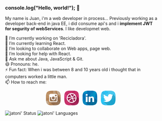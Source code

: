 ### console.log("Hello, world!"); 👋

My name is Juan, i'm a web developer in process...
Previously working as a developer back-end in java EE, i did consume api's and i **implement JWT for segurity of webServices**.
I like developmet web.

   🔭 I’m currently working on 'Recicladora'.  
   🌱 I’m currently learning React.  
   👯 I’m looking to collaborate on Web apps, page web.  
   🤔 I’m looking for help with React.  
   💬 Ask me about Java, JavaScript & Git.  
   😄 Pronouns: he.  
   ⚡ Fun fact: When i was between 8 and 10 years old i thought that in computers worked a little man.  
   📫 How to reach me: 
<p align='center'>
  <a href="https://www.instagram.com/showmethecode256/"><img src="icons/274786_instagram_social network_photos_icon.png"></a>&nbsp;&nbsp;
  <a href="http://jatoni.github.io/"><img src="icons/274789_portfolio_dribbble_social network_icon.png"></a>&nbsp;&nbsp;
  <a href="https://www.linkedin.com/in/juan-antonio-9a36861a8/"><img src="icons/274785_hr_recruitment_social network_linkedin_icon.png"></a>&nbsp;&nbsp;
  <a href="https://twitter.com/JuanAnt85626480"><img src="icons/274779_twitter_social network_icon.png"></a>&nbsp;&nbsp;
</p>
</p>
 

![jatoni' Status](https://github-readme-stats.vercel.app/api?username=jatoni&show_icons=true&theme=noctis_minimus)
![jatoni' Languages](https://github-readme-stats.vercel.app/api/top-langs/?username=jatoni&layout=compact)
